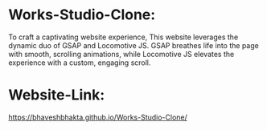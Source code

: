 # Works-Studio-Clone:
 
To craft a captivating website experience, This website leverages the dynamic duo of GSAP and Locomotive JS. GSAP breathes life into the page with smooth, scrolling animations, while Locomotive JS elevates the experience with a custom, engaging scroll.

# Website-Link: 
https://bhaveshbhakta.github.io/Works-Studio-Clone/
